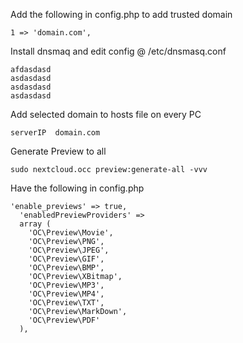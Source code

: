 Add the following in config.php to add trusted domain

`1 => 'domain.com',`

Install dnsmaq and edit config @ /etc/dnsmasq.conf

```
afdasdasd
asdasdasd
asdasdasd
asdasdasd
```

Add selected domain to hosts file on every PC

`serverIP  domain.com`

Generate Preview to all

`sudo nextcloud.occ preview:generate-all -vvv`

Have the following in config.php

```
'enable_previews' => true,
  'enabledPreviewProviders' =>
  array (
    'OC\Preview\Movie',
    'OC\Preview\PNG',
    'OC\Preview\JPEG',
    'OC\Preview\GIF',
    'OC\Preview\BMP',
    'OC\Preview\XBitmap',
    'OC\Preview\MP3',
    'OC\Preview\MP4',
    'OC\Preview\TXT',
    'OC\Preview\MarkDown',
    'OC\Preview\PDF'
  ),
  ```

